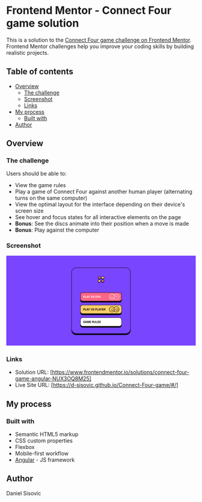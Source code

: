 # Frontend Mentor - Connect Four game solution

This is a solution to the [Connect Four game challenge on Frontend Mentor](https://www.frontendmentor.io/challenges/connect-four-game-6G8QVH923s). Frontend Mentor challenges help you improve your coding skills by building realistic projects. 

## Table of contents

- [Overview](#overview)
  - [The challenge](#the-challenge)
  - [Screenshot](#screenshot)
  - [Links](#links)
- [My process](#my-process)
  - [Built with](#built-with)
- [Author](#author)

## Overview

### The challenge

Users should be able to:

- View the game rules
- Play a game of Connect Four against another human player (alternating turns on the same computer)
- View the optimal layout for the interface depending on their device's screen size
- See hover and focus states for all interactive elements on the page
- **Bonus**: See the discs animate into their position when a move is made
- **Bonus**: Play against the computer

### Screenshot

![](./screenshot.png)

### Links

- Solution URL: [https://www.frontendmentor.io/solutions/connect-four-game-angular-NUX3OQ8M25]
- Live Site URL: [https://d-sisovic.github.io/Connect-Four-game/#/]

## My process

### Built with

- Semantic HTML5 markup
- CSS custom properties
- Flexbox
- Mobile-first workflow
- [Angular](https://angular.dev/) - JS framework

## Author

Daniel Sisovic
